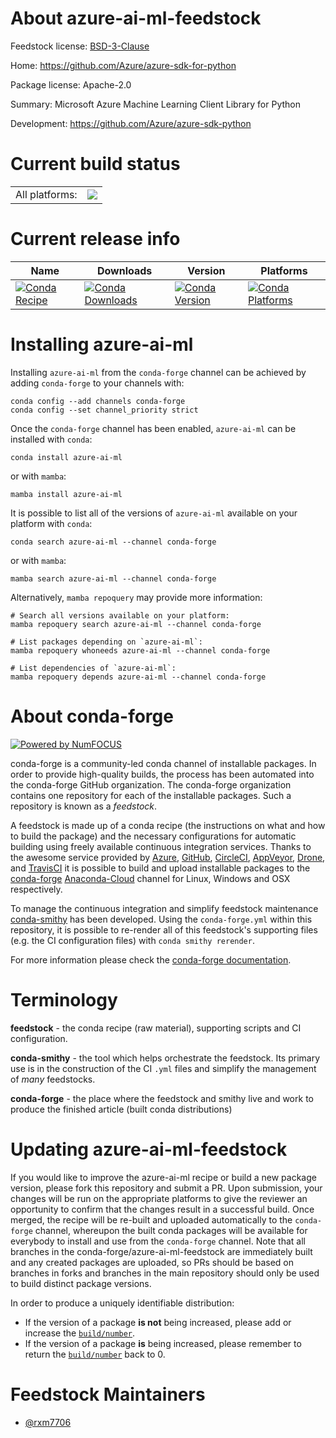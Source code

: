 About azure-ai-ml-feedstock
===========================

Feedstock license: [BSD-3-Clause](https://github.com/conda-forge/azure-ai-ml-feedstock/blob/main/LICENSE.txt)

Home: https://github.com/Azure/azure-sdk-for-python

Package license: Apache-2.0

Summary: Microsoft Azure Machine Learning Client Library for Python

Development: https://github.com/Azure/azure-sdk-python

Current build status
====================


<table><tr><td>All platforms:</td>
    <td>
      <a href="https://dev.azure.com/conda-forge/feedstock-builds/_build/latest?definitionId=20090&branchName=main">
        <img src="https://dev.azure.com/conda-forge/feedstock-builds/_apis/build/status/azure-ai-ml-feedstock?branchName=main">
      </a>
    </td>
  </tr>
</table>

Current release info
====================

| Name | Downloads | Version | Platforms |
| --- | --- | --- | --- |
| [![Conda Recipe](https://img.shields.io/badge/recipe-azure--ai--ml-green.svg)](https://anaconda.org/conda-forge/azure-ai-ml) | [![Conda Downloads](https://img.shields.io/conda/dn/conda-forge/azure-ai-ml.svg)](https://anaconda.org/conda-forge/azure-ai-ml) | [![Conda Version](https://img.shields.io/conda/vn/conda-forge/azure-ai-ml.svg)](https://anaconda.org/conda-forge/azure-ai-ml) | [![Conda Platforms](https://img.shields.io/conda/pn/conda-forge/azure-ai-ml.svg)](https://anaconda.org/conda-forge/azure-ai-ml) |

Installing azure-ai-ml
======================

Installing `azure-ai-ml` from the `conda-forge` channel can be achieved by adding `conda-forge` to your channels with:

```
conda config --add channels conda-forge
conda config --set channel_priority strict
```

Once the `conda-forge` channel has been enabled, `azure-ai-ml` can be installed with `conda`:

```
conda install azure-ai-ml
```

or with `mamba`:

```
mamba install azure-ai-ml
```

It is possible to list all of the versions of `azure-ai-ml` available on your platform with `conda`:

```
conda search azure-ai-ml --channel conda-forge
```

or with `mamba`:

```
mamba search azure-ai-ml --channel conda-forge
```

Alternatively, `mamba repoquery` may provide more information:

```
# Search all versions available on your platform:
mamba repoquery search azure-ai-ml --channel conda-forge

# List packages depending on `azure-ai-ml`:
mamba repoquery whoneeds azure-ai-ml --channel conda-forge

# List dependencies of `azure-ai-ml`:
mamba repoquery depends azure-ai-ml --channel conda-forge
```


About conda-forge
=================

[![Powered by
NumFOCUS](https://img.shields.io/badge/powered%20by-NumFOCUS-orange.svg?style=flat&colorA=E1523D&colorB=007D8A)](https://numfocus.org)

conda-forge is a community-led conda channel of installable packages.
In order to provide high-quality builds, the process has been automated into the
conda-forge GitHub organization. The conda-forge organization contains one repository
for each of the installable packages. Such a repository is known as a *feedstock*.

A feedstock is made up of a conda recipe (the instructions on what and how to build
the package) and the necessary configurations for automatic building using freely
available continuous integration services. Thanks to the awesome service provided by
[Azure](https://azure.microsoft.com/en-us/services/devops/), [GitHub](https://github.com/),
[CircleCI](https://circleci.com/), [AppVeyor](https://www.appveyor.com/),
[Drone](https://cloud.drone.io/welcome), and [TravisCI](https://travis-ci.com/)
it is possible to build and upload installable packages to the
[conda-forge](https://anaconda.org/conda-forge) [Anaconda-Cloud](https://anaconda.org/)
channel for Linux, Windows and OSX respectively.

To manage the continuous integration and simplify feedstock maintenance
[conda-smithy](https://github.com/conda-forge/conda-smithy) has been developed.
Using the ``conda-forge.yml`` within this repository, it is possible to re-render all of
this feedstock's supporting files (e.g. the CI configuration files) with ``conda smithy rerender``.

For more information please check the [conda-forge documentation](https://conda-forge.org/docs/).

Terminology
===========

**feedstock** - the conda recipe (raw material), supporting scripts and CI configuration.

**conda-smithy** - the tool which helps orchestrate the feedstock.
                   Its primary use is in the construction of the CI ``.yml`` files
                   and simplify the management of *many* feedstocks.

**conda-forge** - the place where the feedstock and smithy live and work to
                  produce the finished article (built conda distributions)


Updating azure-ai-ml-feedstock
==============================

If you would like to improve the azure-ai-ml recipe or build a new
package version, please fork this repository and submit a PR. Upon submission,
your changes will be run on the appropriate platforms to give the reviewer an
opportunity to confirm that the changes result in a successful build. Once
merged, the recipe will be re-built and uploaded automatically to the
`conda-forge` channel, whereupon the built conda packages will be available for
everybody to install and use from the `conda-forge` channel.
Note that all branches in the conda-forge/azure-ai-ml-feedstock are
immediately built and any created packages are uploaded, so PRs should be based
on branches in forks and branches in the main repository should only be used to
build distinct package versions.

In order to produce a uniquely identifiable distribution:
 * If the version of a package **is not** being increased, please add or increase
   the [``build/number``](https://docs.conda.io/projects/conda-build/en/latest/resources/define-metadata.html#build-number-and-string).
 * If the version of a package **is** being increased, please remember to return
   the [``build/number``](https://docs.conda.io/projects/conda-build/en/latest/resources/define-metadata.html#build-number-and-string)
   back to 0.

Feedstock Maintainers
=====================

* [@rxm7706](https://github.com/rxm7706/)

